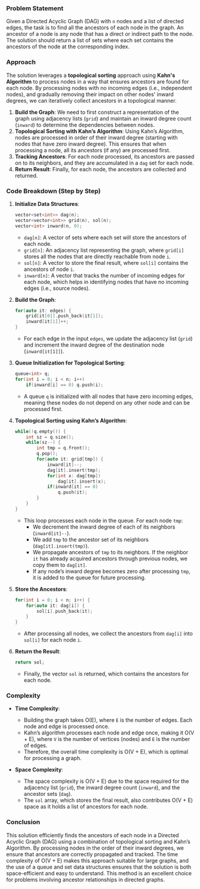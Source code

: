 ### Problem Statement
Given a Directed Acyclic Graph (DAG) with `n` nodes and a list of directed edges, the task is to find all the ancestors of each node in the graph. An ancestor of a node is any node that has a direct or indirect path to the node. The solution should return a list of sets where each set contains the ancestors of the node at the corresponding index.

### Approach
The solution leverages a **topological sorting** approach using **Kahn's Algorithm** to process nodes in a way that ensures ancestors are found for each node. By processing nodes with no incoming edges (i.e., independent nodes), and gradually removing their impact on other nodes' inward degrees, we can iteratively collect ancestors in a topological manner.

1. **Build the Graph**: We need to first construct a representation of the graph using adjacency lists (`grid`) and maintain an inward degree count (`inward`) to determine the dependencies between nodes.
2. **Topological Sorting with Kahn’s Algorithm**: Using Kahn’s Algorithm, nodes are processed in order of their inward degree (starting with nodes that have zero inward degree). This ensures that when processing a node, all its ancestors (if any) are processed first.
3. **Tracking Ancestors**: For each node processed, its ancestors are passed on to its neighbors, and they are accumulated in a `dag` set for each node.
4. **Return Result**: Finally, for each node, the ancestors are collected and returned.

### Code Breakdown (Step by Step)
1. **Initialize Data Structures**:
   ```cpp
   vector<set<int>> dag(n);
   vector<vector<int>> grid(n), sol(n);
   vector<int> inward(n, 0);
   ```
   - `dag[n]`: A vector of sets where each set will store the ancestors of each node.
   - `grid[n]`: An adjacency list representing the graph, where `grid[i]` stores all the nodes that are directly reachable from node `i`.
   - `sol[n]`: A vector to store the final result, where `sol[i]` contains the ancestors of node `i`.
   - `inward[n]`: A vector that tracks the number of incoming edges for each node, which helps in identifying nodes that have no incoming edges (i.e., source nodes).

2. **Build the Graph**:
   ```cpp
   for(auto it: edges) {
       grid[it[0]].push_back(it[1]);
       inward[it[1]]++;
   }
   ```
   - For each edge in the input `edges`, we update the adjacency list (`grid`) and increment the inward degree of the destination node (`inward[it[1]]`).

3. **Queue Initialization for Topological Sorting**:
   ```cpp
   queue<int> q;
   for(int i = 0; i < n; i++)
       if(inward[i] == 0) q.push(i);
   ```
   - A queue `q` is initialized with all nodes that have zero incoming edges, meaning these nodes do not depend on any other node and can be processed first.

4. **Topological Sorting using Kahn’s Algorithm**:
   ```cpp
   while(!q.empty()) {
       int sz = q.size();
       while(sz--) {
           int tmp = q.front();
           q.pop();
           for(auto it: grid[tmp]) {
               inward[it]--;
               dag[it].insert(tmp);
               for(int x: dag[tmp])
                   dag[it].insert(x);
               if(inward[it] == 0)
                   q.push(it);
           }
       }
   }
   ```
   - This loop processes each node in the queue. For each node `tmp`:
     - We decrement the inward degree of each of its neighbors (`inward[it]--`).
     - We add `tmp` to the ancestor set of its neighbors (`dag[it].insert(tmp)`).
     - We propagate ancestors of `tmp` to its neighbors. If the neighbor `it` has already acquired ancestors through previous nodes, we copy them to `dag[it]`.
     - If any node’s inward degree becomes zero after processing `tmp`, it is added to the queue for future processing.

5. **Store the Ancestors**:
   ```cpp
   for(int i = 0; i < n; i++) {
       for(auto it: dag[i]) {
           sol[i].push_back(it);
       }
   }
   ```
   - After processing all nodes, we collect the ancestors from `dag[i]` into `sol[i]` for each node `i`.

6. **Return the Result**:
   ```cpp
   return sol;
   ```
   - Finally, the vector `sol` is returned, which contains the ancestors for each node.

### Complexity
- **Time Complexity**:
  - Building the graph takes O(E), where `E` is the number of edges. Each node and edge is processed once.
  - Kahn’s algorithm processes each node and edge once, making it O(V + E), where `V` is the number of vertices (nodes) and `E` is the number of edges.
  - Therefore, the overall time complexity is O(V + E), which is optimal for processing a graph.

- **Space Complexity**:
  - The space complexity is O(V + E) due to the space required for the adjacency list (`grid`), the inward degree count (`inward`), and the ancestor sets (`dag`).
  - The `sol` array, which stores the final result, also contributes O(V + E) space as it holds a list of ancestors for each node.

### Conclusion
This solution efficiently finds the ancestors of each node in a Directed Acyclic Graph (DAG) using a combination of topological sorting and Kahn’s Algorithm. By processing nodes in the order of their inward degrees, we ensure that ancestors are correctly propagated and tracked. The time complexity of O(V + E) makes this approach suitable for large graphs, and the use of a queue and set data structures ensures that the solution is both space-efficient and easy to understand. This method is an excellent choice for problems involving ancestor relationships in directed graphs.